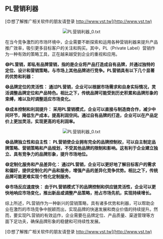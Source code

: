 ## **PL营销利器**

[😍想了解推广相关软件的朋友请登录 http://www.vst.tw](http://www.vst.tw)

 <center><img src="https://vst.tw/MP4/tuiguang/png/1.png" alt="PL营销利器_0.txt"></center>

在当今竞争激烈的市场环境中，企业需要不断探索和运用各种营销利器来提升产品推广效率，吸引更多目标客户的关注和购买。其中，PL（Private Label）营销作为一种有效的策略工具，正在越来越受到企业的重视和应用。

**😄PL营销，即私有品牌营销，指的是企业将产品打造成自有品牌，并通过独特的定位、设计和营销策略，与市场上其他品牌进行竞争。PL营销具有以下几个显著的优势和利器：**

**😄品牌定位的灵活性： 通过PL营销，企业可以根据市场需求和自身实际情况，灵活调整品牌定位和产品特色。相比之下，传统品牌可能受到历史积累和品牌形象的束缚，难以及时调整适应市场变化。**

**😄成本控制和利润提升： 采用PL营销模式，企业可以直接与制造商合作，减少中间环节，降低生产成本，提高利润空间。通过自有品牌的打造，企业可以在产品定价上更加灵活，实现更高的毛利润率。**

 <center><img src="https://vst.tw/MP4/tuiguang/png/5.png" alt="PL营销利器_0.txt"></center>

**😄品牌独立性和自主性： PL营销使企业拥有完全的品牌控制权，可以自主制定品牌策略、营销策略和产品规划，不受其他品牌的限制和影响。这有利于企业建立独立、具有竞争力的品牌形象，提升市场地位。**

**😄定制化服务和产品差异化： 通过PL营销，企业可以更好地了解目标客户的需求和偏好，提供定制化的产品和服务，增强产品的差异化竞争优势。相比之下，传统品牌可能更难实现个性化定制服务。**

**😄市场反应速度快： 由于PL营销模式下的品牌控制和供应链灵活性，企业可以更快地响应市场变化，推出新品或调整产品策略，抢占市场先机，实现持续增长。**

综上所述，PL营销作为一种新兴的营销策略，具有诸多优势和利器，可以帮助企业在激烈的市场竞争中脱颖而出，实现品牌的快速发展和商业价值的持续提升。然而，要实现PL营销的有效运作，企业需要在品牌定位、产品质量、渠道管理等方面下足功夫，确保品牌形象的稳健和可持续性发展。

[😍想了解推广相关软件的朋友请登录 http://www.vst.tw](http://www.vst.tw)



